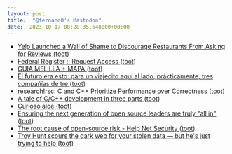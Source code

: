 ```yaml
---
layout: post
title:  "@fernand0's Mastodon"
date:  2023-10-17 08:28:35.648000+00:00
---
```

*  [Yelp Launched a Wall of Shame to Discourage Restaurants From Asking for Reviews ](https://sf.eater.com/2023/10/5/23905125/yelp-wall-of-shame-review-incentiv) ([toot](https://mastodon.social/@fernand0/111249412302236952))
*  [Federal Register :: Request Access ](https://unblock.federalregister.gov) ([toot](https://mastodon.social/@fernand0/111249244238604966))
*  [GUIA MELILLA + MAPA ](https://fotografiasenmovimiento.wordpress.com/2023/10/02/guia-melilla-mapa) ([toot](https://mastodon.social/@fernand0/111249158750501210))
*  [El futuro era esto: para un viajecito aquí al lado, prácticamente, tres compañías de tre ](https://mastodon.social/@fernand0/111248471035790958) ([toot](https://mastodon.social/@fernand0/111248471035790958))
*  [research!rsc: C and C++ Prioritize Performance over Correctness ](https://research.swtch.com/u) ([toot](https://mastodon.social/@fernand0/111246075146845920))
*  [A tale of C/C++ development in three parts ](http://orodu.net/2023/08/20/cpp-in-three-parts.htm) ([toot](https://mastodon.social/@fernand0/111245860352644231))
*  [Curioso aloe ](https://avecesunafoto.wordpress.com/2023/10/16/curioso-aloe) ([toot](https://mastodon.social/@fernand0/111245811432202818))
*  [Ensuring the next generation of open source leaders are truly "all in" ](https://github.blog/2023-10-12-ensuring-the-next-generation-of-open-source-leaders-are-truly-all-in) ([toot](https://mastodon.social/@fernand0/111245634070074987))
*  [The root cause of open-source risk - Help Net Security ](https://www.helpnetsecurity.com/2023/10/05/root-cause-open-source-risk) ([toot](https://mastodon.social/@fernand0/111245354061277718))
*  [Troy Hunt scours the dark web for your stolen data — but he's just trying to help ](https://www.abc.net.au/news/2023-09-23/cybersecurity-troy-hunt-have-i-been-pwned-fighting-data-breaches/10280374) ([toot](https://mastodon.social/@fernand0/111245161602528371))
